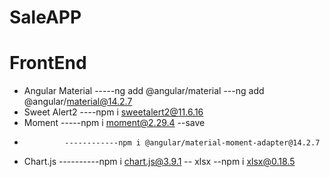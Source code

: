 # SaleAPP
# FrontEnd 
- Angular Material -----ng add @angular/material ---ng add @angular/material@14.2.7
- Sweet Alert2 ----npm i sweetalert2@11.6.16   
- Moment -----npm i moment@2.29.4 --save
-              ------------npm i @angular/material-moment-adapter@14.2.7
- Chart.js 
----------npm i chart.js@3.9.1
-- xlsx --npm i xlsx@0.18.5
